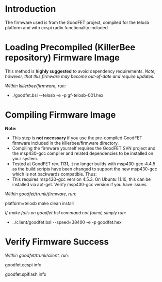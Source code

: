 # Introduction #
The firmware used is from the GoodFET project, compiled for the telosb platform and with ccspi radio functionality included.

# Loading Precompiled (KillerBee repository) Firmware Image #
This method is **highly suggested** to avoid dependency requirements. _Note, however, that this firmware may become out-of-date and require updates._

_Within killerbee/firmware, run:_
  * ./goodfet.bsl --telosb -e -p gf-telosb-001.hex

# Compiling Firmware Image #
**Note:**
  * This step is **not necessary** if you use the pre-compiled GoodFET firmware included in the killerbee/firmware directory.
  * Compiling the firmware yourself requires the GoodFET SVN project and the msp430-gcc compiler and related dependencies to be installed on your system.
  * Tested at GoodFET rev. 1131, it no longer builds with msp430-gcc-4.4.5 as the build scripts have been changed to support the new msp430-gcc which is not backwards compatible. Thus:
  * This requires msp430-gcc version 4.5.3. On Ubuntu 11.10, this can be installed via apt-get. Verify msp430-gcc version if you have issues.

_Within goodfet/trunk/firmware, run:_

platform=telosb make clean install

_If make fails on goodfet.bsl command not found, simply run:_
  * ../client/goodfet.bsl --speed=38400 -e -p goodfet.hex

# Verify Firmware Success #
_Within goodfet/trunk/client, run:_

goodfet.ccspi info

goodfet.spiflash info